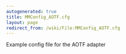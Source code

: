 ```yaml
---
autogenerated: true
title: MMConfig_AOTF.cfg
layout: page
redirect_from: /wiki/File:MMConfig_AOTF.cfg
---
```


Example config file for the AOTF adapter
